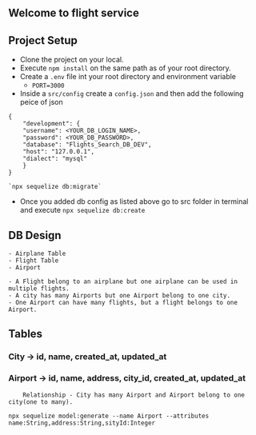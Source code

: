 <!-- /
    we can implement using role based model not feature based.

    -src/
        index.js //server
        models/     -- how the table and database look like
        controllers/
        middlewares/
        services/
        utils/     -- kinda a helper in which this can be accesss anywhere
        config/    -- managing database
        repository/
    -test/  [later]
    -static/
    -temp/ -->

## Welcome to flight service

## Project Setup
- Clone the project on your local.
- Execute `npm install` on the same path as of your root directory.
- Create a `.env` file int your root directory and environment variable
    - `PORT=3000`
- Inside a `src/config` create a `config.json` and then add the following peice of json

```
{
    "development": {
    "username": <YOUR_DB_LOGIN_NAME>,
    "password": <YOUR_DB_PASSWORD>,
    "database": "Flights_Search_DB_DEV",
    "host": "127.0.0.1",
    "dialect": "mysql"
    }
}

`npx sequelize db:migrate`
```

- Once you added db config as listed above go to src folder in terminal and execute `npx sequelize db:create`

## DB Design
    - Airplane Table   
    - Flight Table     
    - Airport

    - A Flight belong to an airplane but one airplane can be used in multiple flights. 
    - A city has many Airports but one Airport belong to one city.
    - One Airport can have many flights, but a flight belongs to one Airport. 

## Tables

### City -> id, name, created_at, updated_at
### Airport -> id, name, address, city_id, created_at, updated_at
        Relationship - City has many Airport and Airport belong to one city(one to many).

```
npx sequelize model:generate --name Airport --attributes
name:String,address:String,sityId:Integer
```
